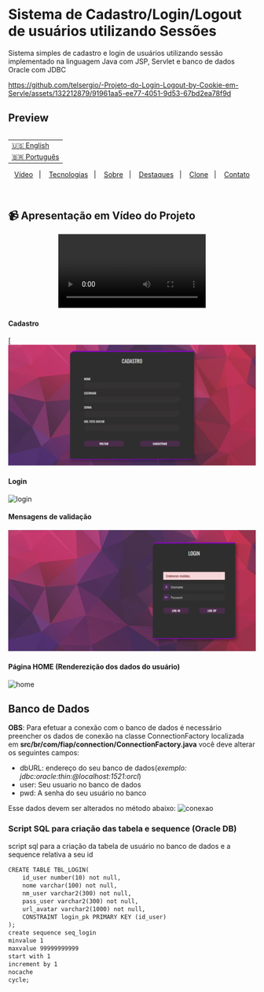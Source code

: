 # Sistema de Cadastro/Login/Logout de usuários utilizando Sessões
Sistema simples de cadastro e login de usuários utilizando sessão implementado na linguagem Java com JSP, Servlet e banco de dados Oracle com JDBC 


https://github.com/telsergio/-Projeto-do-Login-Logout-by-Cookie-em-Servle/assets/132212879/91961aa5-ee77-4051-9d53-67bd2ea78f9d


## Preview

<table align="right">
  <tr>
    <td>
      <a href="readme-en.md">🇺🇸 English</a>
    </td>
  </tr>
  <tr>
    <td>
      <a href="README.md">🇧🇷 Português</a>
    </td>
  </tr>
</table>


<br>
<p align="center">
  <a href="#-apresentação-em-vídeo-do-projeto">Vídeo</a>&nbsp;&nbsp;&nbsp;|&nbsp;&nbsp;&nbsp;
  <a href="#-tecnologias-utilizadas">Tecnologias</a>&nbsp;&nbsp;&nbsp;|&nbsp;&nbsp;&nbsp;
  <a href="#-sobre">Sobre</a>&nbsp;&nbsp;&nbsp;|&nbsp;&nbsp;&nbsp;
  <a href="#-alguns-destaques">Destaques</a>&nbsp;&nbsp;&nbsp;|&nbsp;&nbsp;&nbsp;
  <a href="#-clonando-o-projeto">Clone</a>&nbsp;&nbsp;&nbsp;|&nbsp;&nbsp;&nbsp;
  <a href="#-contato-dos-contribuintes">Contato</a>
</p>
<br>








## 📹 Apresentação em Vídeo do Projeto
<div align="center">
  <video src="[/github.com/telsergio/-Projeto-do-Login-Logout-by-Cookie-em-Servle/blob/main/Projeto%20do%20Login%20Logout%20by%20Cookie%20em%20Servlet2.mp4](https://github.com/telsergio/-Projeto-do-Login-Logout-by-Cookie-em-Servle/blob/main/Projeto%20do%20Login%20Logout%20by%20Cookie%20em%20Servlet2.mp4)">
</div>



#### Cadastro
[![cadastro](https://github.com/telsergio/-Projeto-do-Login-Logout-by-Cookie-em-Servle/blob/main/cadastro.jpg)

#### Login
![login](https://github.com/telsergio/login-logout-jsp/raw/master/print/tela-login.png)


#### Mensagens de validação
[![validacao-login](https://github.com/XxJoaoQueirozxX/login-logout-jsp/raw/master/print/tela-login-validacao.png)](https://github.com/telsergio/-Projeto-do-Login-Logout-by-Cookie-em-Servle/blob/main/tela-login-validacao.png)

#### Página HOME (Renderezição dos dados do usuário)
![home](https://github.com/telsergio/login-logout-jsp/raw/master/print/home.png)



## Banco de Dados
**OBS**: Para efetuar a conexão com o banco de dados é necessário preencher os dados de conexão na classe ConnectionFactory localizada em **src/br/com/fiap/connection/ConnectionFactory.java**
você deve alterar os seguintes campos:
- dbURL: endereço do seu banco de dados(_exemplo: jdbc:oracle:thin:@localhost:1521:orcl_)
- user: Seu usuario no banco de dados
- pwd: A senha do seu usuário no banco 

Esse dados devem ser alterados no método abaixo:
![conexao](https://github.com/telsergio/login-logout-jsp/raw/master/print/conexao.png)

### Script SQL para criação das tabela e sequence (Oracle DB)
script sql para a criação da tabela de usuário no banco de dados e a sequence relativa a seu id

    CREATE TABLE TBL_LOGIN(
        id_user number(10) not null,
        nome varchar(100) not null,
        nm_user varchar2(300) not null,
        pass_user varchar2(300) not null,
        url_avatar varchar2(1000) not null,
        CONSTRAINT login_pk PRIMARY KEY (id_user)
    );
    create sequence seq_login
    minvalue 1
    maxvalue 99999999999
    start with 1
    increment by 1
    nocache
    cycle;
